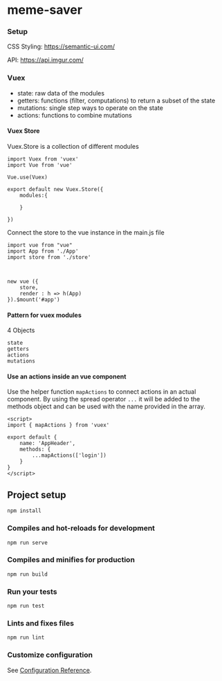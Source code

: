 # meme-saver

### Setup

CSS Styling: https://semantic-ui.com/

API: https://api.imgur.com/

### Vuex

- state:      raw data of the modules
- getters:    functions (filter, computations) to return a subset of the state
- mutations:  single step ways to operate on the state
- actions:    functions to combine mutations

#### Vuex Store
Vuex.Store is a collection of different modules
```
import Vuex from 'vuex'
import Vue from 'vue'

Vue.use(Vuex)

export default new Vuex.Store({
    modules:{
        
    }

})
```


Connect the store to the vue instance in the main.js file

```
import vue from "vue"
import App from './App'
import store from './store'



new vue ({
    store,
    render : h => h(App)
}).$mount('#app')
```
#### Pattern for vuex modules

4 Objects
```
state
getters
actions
mutations
```
#### Use an actions inside an vue component
Use the helper function `mapActions` to connect actions in an actual component. By using the spread operator `...` it will be added to the methods object and can be used with the name provided in the array.
```
<script>
import { mapActions } from 'vuex'

export default {
    name: 'AppHeader',
    methods: {
        ...mapActions(['login'])
    } 
}
</script>
```


## Project setup
```
npm install
```

### Compiles and hot-reloads for development
```
npm run serve
```

### Compiles and minifies for production
```
npm run build
```

### Run your tests
```
npm run test
```

### Lints and fixes files
```
npm run lint
```

### Customize configuration
See [Configuration Reference](https://cli.vuejs.org/config/).
